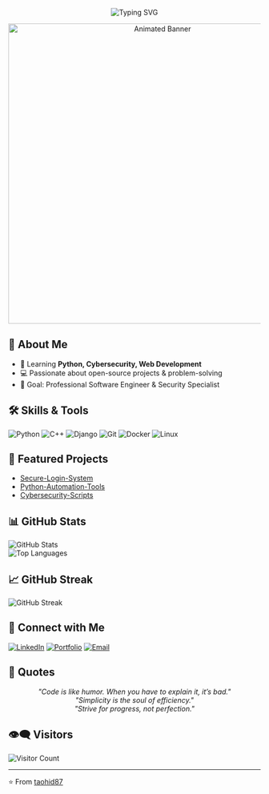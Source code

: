 <p align="center">
  <img src="https://readme-typing-svg.demolab.com?font=Fira+Code&size=30&duration=3000&pause=1000&color=00FFAA&center=true&vCenter=true&width=600&lines=Hi+there+%F0%9F%91%8B+I'm+MD.+TAOHID+ISLAM+%28taohid87%29;Python+Developer+%7C+Cybersecurity+Enthusiast+%7C+Open+Source+Contributor" alt="Typing SVG">
</p>

<p align="center">
  <img src="https://media.giphy.com/media/3o7abKhOpu0NwenH3O/giphy.gif" alt="Animated Banner" width="600"/>
</p>

## 🚀 About Me
- 🌱 Learning **Python, Cybersecurity, Web Development**  
- 💻 Passionate about open-source projects & problem-solving  
- 🎯 Goal: Professional Software Engineer & Security Specialist  

## 🛠️ Skills & Tools
![Python](https://img.shields.io/badge/Python-3776AB?style=for-the-badge&logo=python&logoColor=white) 
![C++](https://img.shields.io/badge/C++-00599C?style=for-the-badge&logo=c%2B%2B&logoColor=white)
![Django](https://img.shields.io/badge/Django-092E20?style=for-the-badge&logo=django&logoColor=white)
![Git](https://img.shields.io/badge/Git-F05032?style=for-the-badge&logo=git&logoColor=white)
![Docker](https://img.shields.io/badge/Docker-2496ED?style=for-the-badge&logo=docker&logoColor=white)
![Linux](https://img.shields.io/badge/Linux-FCC624?style=for-the-badge&logo=linux&logoColor=black)

## 📌 Featured Projects
- [Secure-Login-System](https://github.com/taohid87/secure-login-system)  
- [Python-Automation-Tools](https://github.com/taohid87/python-automation-tools)  
- [Cybersecurity-Scripts](https://github.com/taohid87/cybersecurity-scripts)  

## 📊 GitHub Stats
![GitHub Stats](https://github-readme-stats.vercel.app/api?username=taohid87&show_icons=true&theme=radical&count_private=true)  
![Top Languages](https://github-readme-stats.vercel.app/api/top-langs/?username=taohid87&layout=compact&theme=radical)  

## 📈 GitHub Streak
![GitHub Streak](https://github-readme-streak-stats.herokuapp.com/?user=taohid87&theme=radical)

## 🔗 Connect with Me
[![LinkedIn](https://img.shields.io/badge/LinkedIn-0A66C2?style=for-the-badge&logo=linkedin&logoColor=white)](https://linkedin.com/in/taohid87)
[![Portfolio](https://img.shields.io/badge/Portfolio-FF5733?style=for-the-badge&logo=github&logoColor=white)](https://taohid87.github.io)
[![Email](https://img.shields.io/badge/Email-D14836?style=for-the-badge&logo=gmail&logoColor=white)](mailto:yourname@email.com)

## 💬 Quotes
<p align="center">
  <i>"Code is like humor. When you have to explain it, it’s bad."</i><br>
  <i>"Simplicity is the soul of efficiency."</i><br>
  <i>"Strive for progress, not perfection."</i>
</p>

## 👁️‍🗨️ Visitors
![Visitor Count](https://profile-counter.glitch.me/taohid87/count.svg)

---
⭐ From [taohid87](https://github.com/taohid87)
